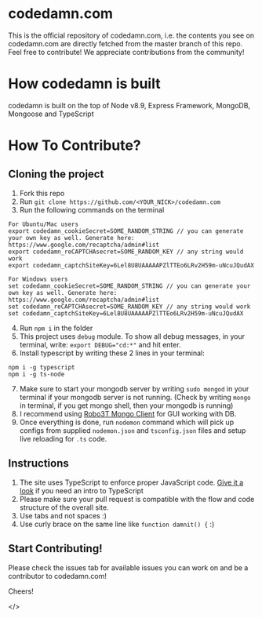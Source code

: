 # codedamn.com
This is the official repository of codedamn.com, i.e. the contents you see on codedamn.com are directly fetched from the master branch of this repo. Feel free to contribute! We appreciate contributions from the community!

# How codedamn is built
codedamn is built on the top of Node v8.9, Express Framework, MongoDB, Mongoose and TypeScript

# How To Contribute?

## Cloning the project
1. Fork this repo
2. Run `git clone https://github.com/<YOUR_NICK>/codedamn.com`
3. Run the following commands on the terminal
```
For Ubuntu/Mac users
export codedamn_cookieSecret=SOME_RANDOM_STRING // you can generate your own key as well. Generate here: https://www.google.com/recaptcha/admin#list
export codedamn_reCAPTCHAsecret=SOME_RANDOM_KEY // any string would work
export codedamn_captchSiteKey=6Lel8U8UAAAAAPZlTTEo6LRv2H59m-uNcuJQudAX

For Windows users
set codedamn_cookieSecret=SOME_RANDOM_STRING // you can generate your own key as well. Generate here: https://www.google.com/recaptcha/admin#list
set codedamn_reCAPTCHAsecret=SOME_RANDOM_KEY // any string would work
set codedamn_captchSiteKey=6Lel8U8UAAAAAPZlTTEo6LRv2H59m-uNcuJQudAX
```
4. Run `npm i` in the folder
5. This project uses `debug` module. To show all debug messages, in your terminal, write: `export DEBUG="cd:*"` and hit enter.
6. Install typescript by writing these 2 lines in your terminal:
```
npm i -g typescript
npm i -g ts-node
```
7. Make sure to start your mongodb server by writing `sudo mongod` in your terminal if your mongodb server is not running. (Check by writing `mongo` in terminal, if you get mongo shell, then your mongodb is running)
8. I recommend using [Robo3T Mongo Client](https://robomongo.org/) for GUI working with DB.
9. Once everything is done, run `nodemon` command which will pick up configs from supplied `nodemon.json` and `tsconfig.json` files and setup live reloading for `.ts` code.

## Instructions
1. The site uses TypeScript to enforce proper JavaScript code. [Give it a look](https://www.youtube.com/watch?v=hADI92zCIvE&list=PLYxzS__5yYQkX-95LHG5EDxPj3tVvVmRd) if you need an intro to TypeScript
2. Please make sure your pull request is compatible with the flow and code structure of the overall site.
3. Use tabs and not spaces :)
4. Use curly brace on the same line like `function damnit() {` :)

## Start Contributing!
Please check the issues tab for available issues you can work on and be a contributor to codedamn.com!

Cheers!

</>